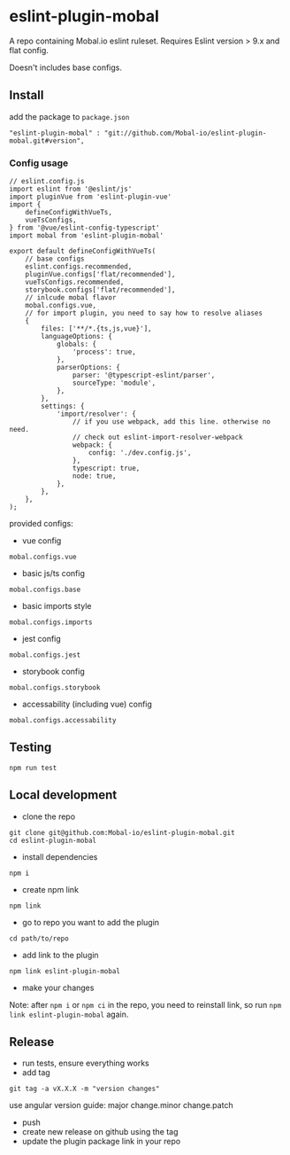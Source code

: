 # eslint-plugin-mobal

A repo containing Mobal.io eslint ruleset.
Requires Eslint version >  9.x and flat config.

Doesn't includes base configs.

## Install

add the package to `package.json`
```
"eslint-plugin-mobal" : "git://github.com/Mobal-io/eslint-plugin-mobal.git#version",
```

### Config usage


```
// eslint.config.js
import eslint from '@eslint/js'
import pluginVue from 'eslint-plugin-vue'
import {
    defineConfigWithVueTs,
    vueTsConfigs,
} from '@vue/eslint-config-typescript'
import mobal from 'eslint-plugin-mobal'

export default defineConfigWithVueTs(
    // base configs
    eslint.configs.recommended,
    pluginVue.configs['flat/recommended'],
    vueTsConfigs.recommended,
    storybook.configs['flat/recommended'],
    // inlcude mobal flavor
    mobal.configs.vue,
    // for import plugin, you need to say how to resolve aliases
    {
        files: ['**/*.{ts,js,vue}'],
        languageOptions: {
            globals: {
                'process': true,
            },
            parserOptions: {
                parser: '@typescript-eslint/parser',
                sourceType: 'module',
            },
        },
        settings: {
            'import/resolver': {
                // if you use webpack, add this line. otherwise no need.
                // check out eslint-import-resolver-webpack
                webpack: {
                    config: './dev.config.js',
                },
                typescript: true,
                node: true,
            },
        },
    },
);

```


provided configs:

* vue config
```
mobal.configs.vue
```
* basic js/ts config
```
mobal.configs.base
```
* basic imports style
```
mobal.configs.imports
```
* jest config
```
mobal.configs.jest
```
* storybook config
```
mobal.configs.storybook
```
* accessability (including vue) config
```
mobal.configs.accessability
```

## Testing

```
npm run test
```

## Local development

* clone the repo
```
git clone git@github.com:Mobal-io/eslint-plugin-mobal.git
cd eslint-plugin-mobal
```
* install dependencies
```
npm i
```
* create npm link
```
npm link
```
* go to repo you want to add the plugin
```
cd path/to/repo
```
* add link to the plugin
```
npm link eslint-plugin-mobal
```
* make your changes

Note: after `npm i` or `npm ci` in the repo, you need to reinstall link, so run `npm link eslint-plugin-mobal` again.

## Release

* run tests, ensure everything works
* add tag
```
git tag -a vX.X.X -m "version changes"
```
use angular version guide: major change.minor change.patch
* push
* create new release on github using the tag
* update the plugin package link in your repo
